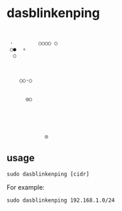 # dasblinkenping

## 


```

 ⋅        ○○○○ ○
 ○●  ∘
  ○



    ○○⋅○


      ◎○





            ◎

```

## usage

    sudo dasblinkenping [cidr]

For example:

    sudo dasblinkenping 192.168.1.0/24

